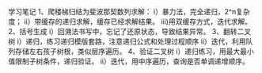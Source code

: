 学习笔记
1、爬楼梯归结为斐波那契数列求解：
  i）暴力法，完全递归，2^n复杂度；
  ii）带缓存的递归求解，缓存已经求解结果。
  iii)用双缓存方式，迭代求解。
2、括号生成
  i）回溯法书写中，忘记了还原状态，导致结果异常。
3、翻转二叉树
  i）递归，练习递归模版套路，注意递归公式和处理过程顺序
  ii）迭代，利用队列存储左右孩子树根，类似层序遍历。
4、验证二叉树
  i）递归练习，用最大最小值限制子树条件，递归验证。
  ii）迭代，用中序遍历，查询是否单调递增顺序。